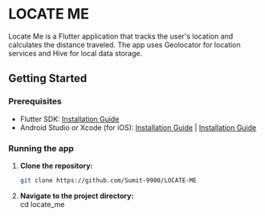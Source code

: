 # LOCATE ME

Locate Me is a Flutter application that tracks the user's location and calculates the distance traveled. The app uses Geolocator for location services and Hive for local data storage.

## Getting Started

### Prerequisites

- Flutter SDK: [Installation Guide](https://flutter.dev/docs/get-started/install)
- Android Studio or Xcode (for iOS): [Installation Guide](https://developer.android.com/studio) | [Installation Guide](https://developer.apple.com/xcode/)

### Running the app

1. **Clone the repository:**

   ```sh
   git clone https://github.com/Sumit-9900/LOCATE-ME

2. **Navigate to the project directory:**   
   cd locate_me
